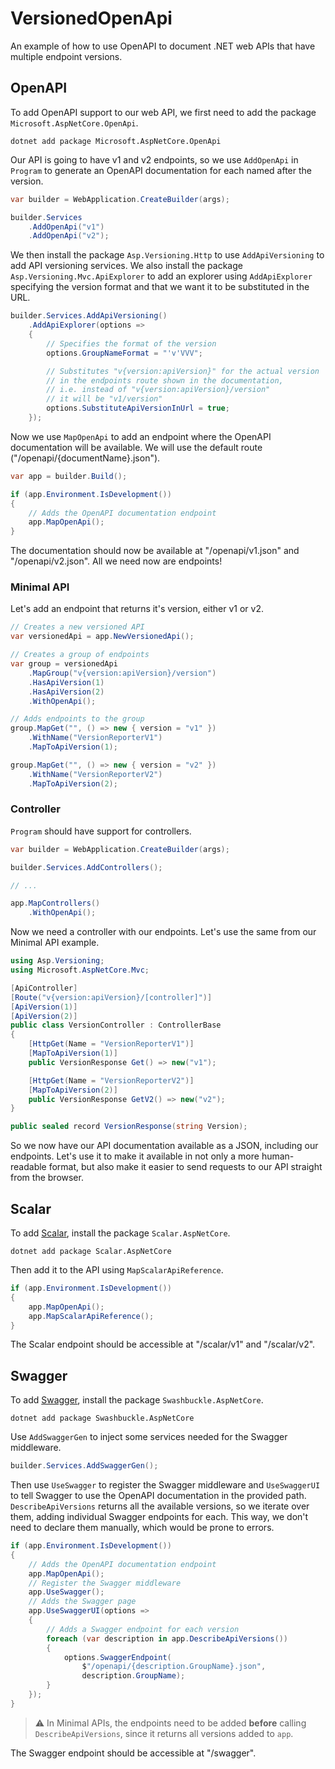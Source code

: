 # VersionedOpenApi
An example of how to use OpenAPI to document .NET web APIs that have multiple endpoint versions.

## OpenAPI
To add OpenAPI support to our web API, we first need to add the package `Microsoft.AspNetCore.OpenApi`.

```
dotnet add package Microsoft.AspNetCore.OpenApi
```

Our API is going to have v1 and v2 endpoints, so we use `AddOpenApi` in `Program` to generate an OpenAPI documentation for each named after the version.

```csharp
var builder = WebApplication.CreateBuilder(args);

builder.Services
    .AddOpenApi("v1")
    .AddOpenApi("v2");
```

We then install the package `Asp.Versioning.Http` to use `AddApiVersioning` to add API versioning services. We also install the package `Asp.Versioning.Mvc.ApiExplorer` to add an explorer using `AddApiExplorer` specifying the version format and that we want it to be substituted in the URL.

```csharp
builder.Services.AddApiVersioning()
    .AddApiExplorer(options =>
    {
        // Specifies the format of the version
        options.GroupNameFormat = "'v'VVV";

        // Substitutes "v{version:apiVersion}" for the actual version
        // in the endpoints route shown in the documentation,
        // i.e. instead of "v{version:apiVersion}/version"
        // it will be "v1/version"
        options.SubstituteApiVersionInUrl = true;
    });
```

Now we use `MapOpenApi` to add an endpoint where the OpenAPI documentation will be available. We will use the default route ("/openapi/{documentName}.json").

```csharp
var app = builder.Build();

if (app.Environment.IsDevelopment())
{
    // Adds the OpenAPI documentation endpoint
    app.MapOpenApi();
}
```

The documentation should now be available at "/openapi/v1.json" and "/openapi/v2.json". All we need now are endpoints!

### Minimal API
Let's add an endpoint that returns it's version, either v1 or v2.

```csharp
// Creates a new versioned API
var versionedApi = app.NewVersionedApi();

// Creates a group of endpoints
var group = versionedApi
    .MapGroup("v{version:apiVersion}/version")
    .HasApiVersion(1)
    .HasApiVersion(2)
    .WithOpenApi();

// Adds endpoints to the group
group.MapGet("", () => new { version = "v1" })
    .WithName("VersionReporterV1")
    .MapToApiVersion(1);

group.MapGet("", () => new { version = "v2" })
    .WithName("VersionReporterV2")
    .MapToApiVersion(2);
```

### Controller
`Program` should have support for controllers.

```csharp
var builder = WebApplication.CreateBuilder(args);

builder.Services.AddControllers();

// ...

app.MapControllers()
    .WithOpenApi();
```

Now we need a controller with our endpoints. Let's use the same from our Minimal API example.

```csharp
using Asp.Versioning;
using Microsoft.AspNetCore.Mvc;

[ApiController]
[Route("v{version:apiVersion}/[controller]")]
[ApiVersion(1)]
[ApiVersion(2)]
public class VersionController : ControllerBase
{
    [HttpGet(Name = "VersionReporterV1")]
    [MapToApiVersion(1)]
    public VersionResponse Get() => new("v1");

    [HttpGet(Name = "VersionReporterV2")]
    [MapToApiVersion(2)]
    public VersionResponse GetV2() => new("v2");
}

public sealed record VersionResponse(string Version);
```

So we now have our API documentation available as a JSON, including our endpoints. Let's use it to make it available in not only a more human-readable format, but also make it easier to send requests to our API straight from the browser.

## Scalar
To add [Scalar](https://scalar.com/), install the package `Scalar.AspNetCore`.

```
dotnet add package Scalar.AspNetCore
```

Then add it to the API using `MapScalarApiReference`.

```csharp
if (app.Environment.IsDevelopment())
{
    app.MapOpenApi();
    app.MapScalarApiReference();
}
```

The Scalar endpoint should be accessible at "/scalar/v1" and "/scalar/v2".

## Swagger
To add [Swagger](https://swagger.io/), install the package `Swashbuckle.AspNetCore`.

```
dotnet add package Swashbuckle.AspNetCore
```

Use `AddSwaggerGen` to inject some services needed for the Swagger middleware.

```csharp
builder.Services.AddSwaggerGen();
```

Then use `UseSwagger` to register the Swagger middleware and `UseSwaggerUI` to tell Swagger to use the OpenAPI documentation in the provided path. `DescribeApiVersions` returns all the available versions, so we iterate over them, adding individual Swagger endpoints for each. This way, we don't need to declare them manually, which would be prone to errors.

```csharp
if (app.Environment.IsDevelopment())
{
    // Adds the OpenAPI documentation endpoint
    app.MapOpenApi();
    // Register the Swagger middleware
    app.UseSwagger();
    // Adds the Swagger page
    app.UseSwaggerUI(options =>
    {
        // Adds a Swagger endpoint for each version
        foreach (var description in app.DescribeApiVersions())
        {
            options.SwaggerEndpoint(
                $"/openapi/{description.GroupName}.json",
                description.GroupName);
        }
    });
}
```

> :warning: In Minimal APIs, the endpoints need to be added **before** calling `DescribeApiVersions`, since it returns all versions added to `app`.

The Swagger endpoint should be accessible at "/swagger".
